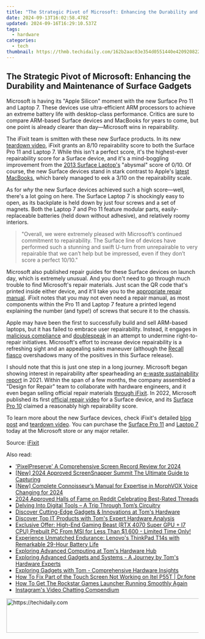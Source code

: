 ```yaml
---
title: "The Strategic Pivot of Microsoft: Enhancing the Durability and Maintenance of Surface Gadgets"
date: 2024-09-13T16:02:58.478Z
updated: 2024-09-16T16:29:10.537Z
tags:
  - hardware
categories:
  - tech
thumbnail: https://thmb.techidaily.com/162b2aac03e354d0551440e420920822fdecda6764b32f863c3da9da1ce561fb.jpg
---
```


## The Strategic Pivot of Microsoft: Enhancing the Durability and Maintenance of Surface Gadgets

Microsoft is having its "Apple Silicon" moment with the new Surface Pro 11 and Laptop 7\. These devices use ultra-efficient ARM processors to achieve an extreme battery life with desktop-class performance. Critics are sure to compare ARM-based Surface devices and MacBooks for years to come, but one point is already clearer than day—Microsoft wins in repairability.

 The iFixit team is smitten with these new Surface products. In its new [teardown video](https://youtu.be/Eg7KXJQ0p00?si=KDx5jo1DWD4jNGVK), iFixit grants an 8/10 repairability score to both the Surface Pro 11 and Laptop 7\. While this isn't a perfect score, it's the highest-ever repairability score for a Surface device, and it's a mind-boggling improvement from the [2013 Surface Laptop's](https://www.ifixit.com/Teardown/Microsoft+Surface+Laptop+Teardown/92915) "abysmal" score of 0/10\. Of course, the new Surface devices stand in stark contrast to Apple's [latest MacBooks](https://youtu.be/3yXCKMNEJUo?si=w2Xw0vuEb29CtoQC), which barely managed to eek a 3/10 on the repairability scale.

 As for _why_ the new Surface devices achieved such a high score—well, there's a lot going on here. The Surface Laptop 7 is shockingly easy to open, as its backplate is held down by just four screws and a set of magnets. Both the Laptop 7 and Pro 11 feature modular parts, easily-replaceable batteries (held down without adhesive), and relatively roomy interiors.

> "Overall, we were extremely pleased with Microsoft’s continued commitment to repairability. The Surface line of devices have performed such a stunning and swift U-turn from unrepairable to very repairable that we can’t help but be impressed, even if they don’t score a perfect 10/10."

 Microsoft also published repair guides for these Surface devices on launch day, which is extremely unusual. And you don't need to go through much trouble to find Microsoft's repair materials. Just scan the QR code that's printed inside either device, and it'll take you to the [appropriate repair manual](https://www.microsoft.com/en-us/download/details.aspx?id=100440). iFixit notes that you may not even need a repair manual, as most components within the Pro 11 and Laptop 7 feature a printed legend explaining the number (and type!) of screws that secure it to the chassis.

 Apple may have been the first to successfully build and sell ARM-based laptops, but it has failed to embrace user repairability. Instead, it engages in [malicious compliance](https://twitter-videos.techidaily.com/updated-in-2024-10-best-funny-videos-on-twitter/) and [doublespeak](https://tech-haven.techidaily.com/empowering-android-with-the-advanced-ai-features-of-bing/) in an attempt to undermine right-to-repair initiatives. Microsoft's effort to increase device repairability is a refreshing sight and an appealing sales maneuver (although the [Recall fiasco](https://youtube-docs.techidaily.com/ing-tips-select-the-top-5-url-shrinkers-for-youtube-for-2024/) overshadows many of the positives in this Surface release).

 I should note that this is just one step in a long journey. Microsoft began showing interest in repairability after spearheading an [e-waste sustainability report](https://www.asyousow.org/resolutions/2021/06/16-microsoft-sustainability-policies-for-electronic-waste) in 2021\. Within the span of a few months, the company assembled a "Design for Repair" team to collaborate with hardware engineers, and it even began selling official repair materials [through iFixit](https://screen-sharing-recording.techidaily.com/new-maximizing-lenovo-experience-through-effective-recording-for-2024/). In 2022, Microsoft published its first [official repair video](https://some-techniques.techidaily.com/fixing-curved-video-gopros-fisheye-issue-for-2024/) for a Surface device, and its [Surface Pro 10](https://some-guidance.techidaily.com/2024-approved-utilizing-skys-bounty-to-brighten-indoors/) claimed a reasonably high repairability score.

 To learn more about the new Surface devices, check iFixit's detailed [blog post](https://www.ifixit.com/News/96998/from-0-10-to-8-10-microsoft-puts-repair-front-and-center) and [teardown video](https://youtu.be/Eg7KXJQ0p00?si=Vyi1af9UTzdGu9cG). You can purchase the [Surface Pro 11](https://www.microsoft.com/en-us/surface/devices/surface-pro-11th-edition) and [Laptop 7](https://www.microsoft.com/en-us/surface/devices/surface-laptop-7th-edition) today at the Microsoft store or any major retailer.

 Source: [iFixit](https://www.ifixit.com/News/96998/from-0-10-to-8-10-microsoft-puts-repair-front-and-center)

<ins class="adsbygoogle"
     style="display:block"
     data-ad-format="autorelaxed"
     data-ad-client="ca-pub-7571918770474297"
     data-ad-slot="1223367746"></ins>

<ins class="adsbygoogle"
     style="display:block"
     data-ad-client="ca-pub-7571918770474297"
     data-ad-slot="8358498916"
     data-ad-format="auto"
     data-full-width-responsive="true"></ins>

<span class="atpl-alsoreadstyle">Also read:</span>
<div><ul>
<li><a href="https://digital-screen-recording.techidaily.com/pixelpreserve-a-comprehensive-screen-record-review-for-2024/"><u>'PixelPreserve' A Comprehensive Screen Record Review for 2024</u></a></li>
<li><a href="https://visual-screen-recording.techidaily.com/new-2024-approved-screensnapper-summit-the-ultimate-guide-to-capturing/"><u>[New] 2024 Approved ScreenSnapper Summit The Ultimate Guide to Capturing</u></a></li>
<li><a href="https://article-posts.techidaily.com/new-complete-connoisseurs-manual-for-expertise-in-morphvox-voice-changing-for-2024/"><u>[New] Complete Connoisseur’s Manual for Expertise in MorphVOX Voice Changing for 2024</u></a></li>
<li><a href="https://some-techniques.techidaily.com/2024-approved-halls-of-fame-on-reddit-celebrating-best-rated-threads/"><u>2024 Approved Halls of Fame on Reddit Celebrating Best-Rated Threads</u></a></li>
<li><a href="https://hardware-tips.techidaily.com/delving-into-digital-tools-a-trip-through-toms-circuitry/"><u>Delving Into Digital Tools – A Trip Through Tom’s Circuitry</u></a></li>
<li><a href="https://hardware-tips.techidaily.com/discover-cutting-edge-gadgets-and-innovations-at-toms-hardware/"><u>Discover Cutting-Edge Gadgets & Innovations at Tom's Hardware</u></a></li>
<li><a href="https://hardware-tips.techidaily.com/discover-top-it-products-with-toms-expert-hardware-analysis/"><u>Discover Top IT Products with Tom's Expert Hardware Analysis</u></a></li>
<li><a href="https://review-topics.techidaily.com/1723262349677-exclusive-offer-high-end-gaming-beast-rtx-4070-super-gpu-plus-i7-cpu-prebuilt-pc-from-msi-for-less-than-1600-limited-time-only/"><u>Exclusive Offer: High-End Gaming Beast (RTX 4070 Super GPU + I7 CPU) Prebuilt PC From MSI for Less Than $1,600 - Limited Time Only!</u></a></li>
<li><a href="https://hardware-tips.techidaily.com/experience-unmatched-endurance-lenovos-thinkpad-t14s-with-remarkable-29-hour-battery-life/"><u>Experience Unmatched Endurance: Lenovo's ThinkPad T14s with Remarkable 29-Hour Battery Life</u></a></li>
<li><a href="https://hardware-tips.techidaily.com/exploring-advanced-computing-at-toms-hardware-hub/"><u>Exploring Advanced Computing at Tom's Hardware Hub</u></a></li>
<li><a href="https://hardware-tips.techidaily.com/exploring-advanced-gadgets-and-systems-a-journey-by-toms-hardware-experts/"><u>Exploring Advanced Gadgets and Systems - A Journey by Tom's Hardware Experts</u></a></li>
<li><a href="https://hardware-tips.techidaily.com/exploring-gadgets-with-tom-comprehensive-hardware-insights/"><u>Exploring Gadgets with Tom - Comprehensive Hardware Insights</u></a></li>
<li><a href="https://howto.techidaily.com/how-to-fix-part-of-the-touch-screen-not-working-on-itel-p55t-drfone-by-drfone-fix-android-problems-fix-android-problems/"><u>How To Fix Part of the Touch Screen Not Working on Itel P55T | Dr.fone</u></a></li>
<li><a href="https://win-answers.techidaily.com/how-to-get-the-rockstar-games-launcher-running-smoothly-again/"><u>How To Get The Rockstar Games Launcher Running Smoothly Again</u></a></li>
<li><a href="https://instagram-video-recordings.techidaily.com/instagrams-video-chatting-compendium/"><u>Instagram's Video Chatting Compendium</u></a></li>
</ul></div>

<!-- affiliate ads begin -->
<a href="https://appsumo.8odi.net/c/5597632/2130870/7443" target="_top" id="2130870">
  <img src="//a.impactradius-go.com/display-ad/7443-2130870" border="0" alt="https://techidaily.com" width="728" height="90"/>
</a>
<img height="0" width="0" src="https://appsumo.8odi.net/i/5597632/2130870/7443" style="position:absolute;visibility:hidden;" border="0" />
<!-- affiliate ads end -->

